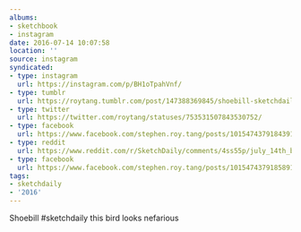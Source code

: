 ```yaml
---
albums:
- sketchbook
- instagram
date: 2016-07-14 10:07:58
location: ''
source: instagram
syndicated:
- type: instagram
  url: https://instagram.com/p/BH1oTpahVnf/
- type: tumblr
  url: https://roytang.tumblr.com/post/147388369845/shoebill-sketchdaily-this-bird-looks-nefarious
- type: twitter
  url: https://twitter.com/roytang/statuses/753531507843530752/
- type: facebook
  url: https://www.facebook.com/stephen.roy.tang/posts/10154743791843912:0
- type: reddit
  url: https://www.reddit.com/r/SketchDaily/comments/4ss55p/july_14th_bird_week_day_5_shoebill/d5brr11/
- type: facebook
  url: https://www.facebook.com/stephen.roy.tang/posts/10154743791858912
tags:
- sketchdaily
- '2016'
---
```


Shoebill #sketchdaily this bird looks nefarious